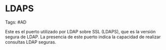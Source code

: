 # LDAPS

Tags: #AD 

Este es el puerto utilizado por LDAP sobre SSL (LDAPS), que es la versión segura de LDAP. La presencia de este puerto indica la capacidad de realizar consultas LDAP seguras.